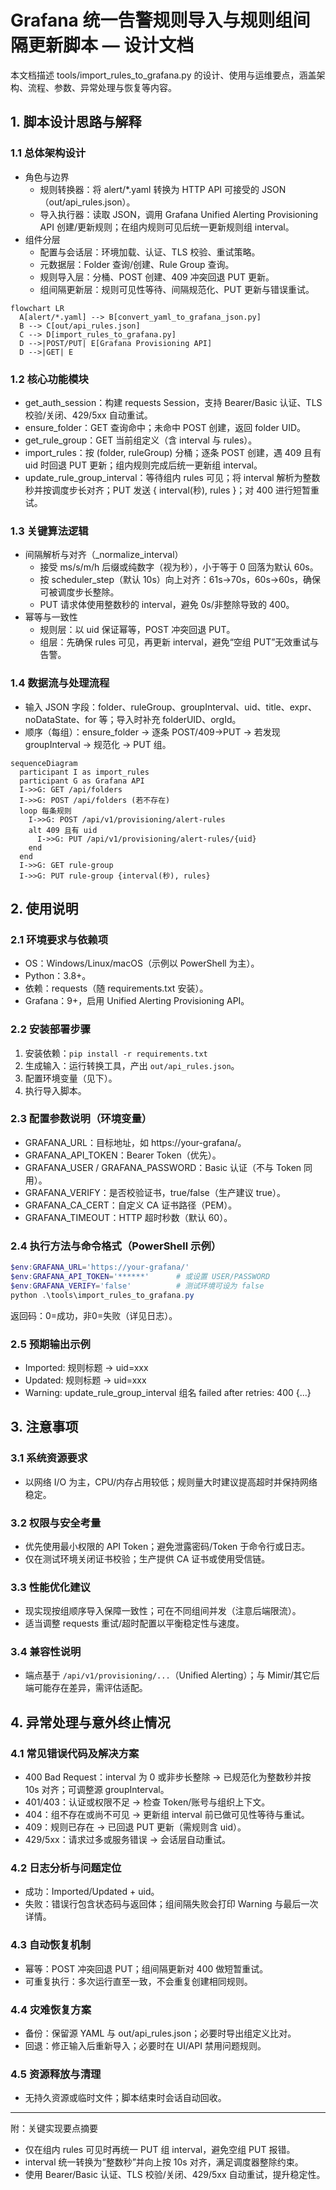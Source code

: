 # Grafana 统一告警规则导入与规则组间隔更新脚本 — 设计文档

本文档描述 tools/import_rules_to_grafana.py 的设计、使用与运维要点，涵盖架构、流程、参数、异常处理与恢复等内容。

## 1. 脚本设计思路与解释

### 1.1 总体架构设计
- 角色与边界
  - 规则转换器：将 alert/*.yaml 转换为 HTTP API 可接受的 JSON（out/api_rules.json）。
  - 导入执行器：读取 JSON，调用 Grafana Unified Alerting Provisioning API 创建/更新规则；在组内规则可见后统一更新规则组 interval。
- 组件分层
  - 配置与会话层：环境加载、认证、TLS 校验、重试策略。
  - 元数据层：Folder 查询/创建、Rule Group 查询。
  - 规则导入层：分桶、POST 创建、409 冲突回退 PUT 更新。
  - 组间隔更新层：规则可见性等待、间隔规范化、PUT 更新与错误重试。

```mermaid
flowchart LR
  A[alert/*.yaml] --> B[convert_yaml_to_grafana_json.py]
  B --> C[out/api_rules.json]
  C --> D[import_rules_to_grafana.py]
  D -->|POST/PUT| E[Grafana Provisioning API]
  D -->|GET| E
```

### 1.2 核心功能模块
- get_auth_session：构建 requests Session，支持 Bearer/Basic 认证、TLS 校验/关闭、429/5xx 自动重试。
- ensure_folder：GET 查询命中；未命中 POST 创建，返回 folder UID。
- get_rule_group：GET 当前组定义（含 interval 与 rules）。
- import_rules：按 (folder, ruleGroup) 分桶；逐条 POST 创建，遇 409 且有 uid 时回退 PUT 更新；组内规则完成后统一更新组 interval。
- update_rule_group_interval：等待组内 rules 可见；将 interval 解析为整数秒并按调度步长对齐；PUT 发送 { interval(秒), rules }；对 400 进行短暂重试。

### 1.3 关键算法逻辑
- 间隔解析与对齐（_normalize_interval）
  - 接受 ms/s/m/h 后缀或纯数字（视为秒），小于等于 0 回落为默认 60s。
  - 按 scheduler_step（默认 10s）向上对齐：61s→70s，60s→60s，确保可被调度步长整除。
  - PUT 请求体使用整数秒的 interval，避免 0s/非整除导致的 400。
- 幂等与一致性
  - 规则层：以 uid 保证幂等，POST 冲突回退 PUT。
  - 组层：先确保 rules 可见，再更新 interval，避免“空组 PUT”无效重试与告警。

### 1.4 数据流与处理流程
- 输入 JSON 字段：folder、ruleGroup、groupInterval、uid、title、expr、noDataState、for 等；导入时补充 folderUID、orgId。
- 顺序（每组）：ensure_folder → 逐条 POST/409→PUT → 若发现 groupInterval → 规范化 → PUT 组。

```mermaid
sequenceDiagram
  participant I as import_rules
  participant G as Grafana API
  I->>G: GET /api/folders
  I->>G: POST /api/folders (若不存在)
  loop 每条规则
    I->>G: POST /api/v1/provisioning/alert-rules
    alt 409 且有 uid
      I->>G: PUT /api/v1/provisioning/alert-rules/{uid}
    end
  end
  I->>G: GET rule-group
  I->>G: PUT rule-group {interval(秒), rules}
```

## 2. 使用说明

### 2.1 环境要求与依赖项
- OS：Windows/Linux/macOS（示例以 PowerShell 为主）。
- Python：3.8+。
- 依赖：requests（随 requirements.txt 安装）。
- Grafana：9+，启用 Unified Alerting Provisioning API。

### 2.2 安装部署步骤
1) 安装依赖：`pip install -r requirements.txt`
2) 生成输入：运行转换工具，产出 `out/api_rules.json`。
3) 配置环境变量（见下）。
4) 执行导入脚本。

### 2.3 配置参数说明（环境变量）
- GRAFANA_URL：目标地址，如 https://your-grafana/。
- GRAFANA_API_TOKEN：Bearer Token（优先）。
- GRAFANA_USER / GRAFANA_PASSWORD：Basic 认证（不与 Token 同用）。
- GRAFANA_VERIFY：是否校验证书，true/false（生产建议 true）。
- GRAFANA_CA_CERT：自定义 CA 证书路径（PEM）。
- GRAFANA_TIMEOUT：HTTP 超时秒数（默认 60）。

### 2.4 执行方法与命令格式（PowerShell 示例）
```powershell
$env:GRAFANA_URL='https://your-grafana/'
$env:GRAFANA_API_TOKEN='******'      # 或设置 USER/PASSWORD
$env:GRAFANA_VERIFY='false'          # 测试环境可设为 false
python .\tools\import_rules_to_grafana.py
```
返回码：0=成功，非0=失败（详见日志）。

### 2.5 预期输出示例
- Imported: 规则标题 -> uid=xxx
- Updated: 规则标题 -> uid=xxx
- Warning: update_rule_group_interval 组名 failed after retries: 400 {...}

## 3. 注意事项

### 3.1 系统资源要求
- 以网络 I/O 为主，CPU/内存占用较低；规则量大时建议提高超时并保持网络稳定。

### 3.2 权限与安全考量
- 优先使用最小权限的 API Token；避免泄露密码/Token 于命令行或日志。
- 仅在测试环境关闭证书校验；生产提供 CA 证书或使用受信链。

### 3.3 性能优化建议
- 现实现按组顺序导入保障一致性；可在不同组间并发（注意后端限流）。
- 适当调整 requests 重试/超时配置以平衡稳定性与速度。

### 3.4 兼容性说明
- 端点基于 `/api/v1/provisioning/...`（Unified Alerting）；与 Mimir/其它后端可能存在差异，需评估适配。

## 4. 异常处理与意外终止情况

### 4.1 常见错误代码及解决方案
- 400 Bad Request：interval 为 0 或非步长整除 → 已规范化为整数秒并按 10s 对齐；可调整源 groupInterval。
- 401/403：认证或权限不足 → 检查 Token/账号与组织上下文。
- 404：组不存在或尚不可见 → 更新组 interval 前已做可见性等待与重试。
- 409：规则已存在 → 已回退 PUT 更新（需规则含 uid）。
- 429/5xx：请求过多或服务错误 → 会话层自动重试。

### 4.2 日志分析与问题定位
- 成功：Imported/Updated + uid。
- 失败：错误行包含状态码与返回体；组间隔失败会打印 Warning 与最后一次详情。

### 4.3 自动恢复机制
- 幂等：POST 冲突回退 PUT；组间隔更新对 400 做短暂重试。
- 可重复执行：多次运行直至一致，不会重复创建相同规则。

### 4.4 灾难恢复方案
- 备份：保留源 YAML 与 out/api_rules.json；必要时导出组定义比对。
- 回退：修正输入后重新导入；必要时在 UI/API 禁用问题规则。

### 4.5 资源释放与清理
- 无持久资源或临时文件；脚本结束时会话自动回收。

---

附：关键实现要点摘要
- 仅在组内 rules 可见时再统一 PUT 组 interval，避免空组 PUT 报错。
- interval 统一转换为“整数秒”并向上按 10s 对齐，满足调度器整除约束。
- 使用 Bearer/Basic 认证、TLS 校验/关闭、429/5xx 自动重试，提升稳定性。